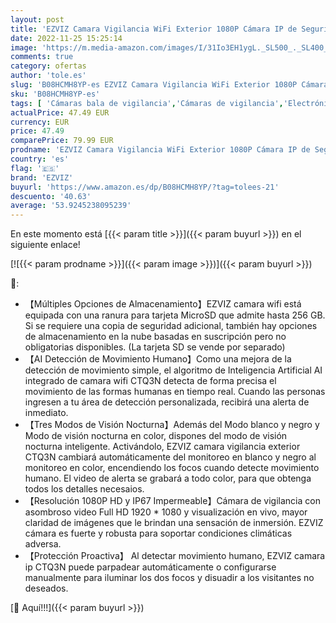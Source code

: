 ```yaml
---
layout: post
title: 'EZVIZ Camara Vigilancia WiFi Exterior 1080P Cámara IP de Seguridad con Visión Nocturna a Color Defensa Activa Luz Estroboscópica Detección de Movimiento Humano IP67 Compatible con Alexa Modelo CTQ3N'
date: 2022-11-25 15:25:14
image: 'https://m.media-amazon.com/images/I/31Io3EH1ygL._SL500_._SL400_.jpg'
comments: true
category: ofertas
author: 'tole.es'
slug: 'B08HCMH8YP-es EZVIZ Camara Vigilancia WiFi Exterior 1080P Cámara IP de...'
sku: 'B08HCMH8YP-es'
tags: [ 'Cámaras bala de vigilancia','Cámaras de vigilancia','Electrónica','Fotografía y videocámaras','alexa','ezviz','🇪🇸', ]
actualPrice: 47.49 EUR
currency: EUR
price: 47.49
comparePrice: 79.99 EUR
prodname: 'EZVIZ Camara Vigilancia WiFi Exterior 1080P Cámara IP de Seguridad con Visión Nocturna a Color Defensa Activa Luz Estroboscópica Detección de Movimiento Humano IP67 Compatible con Alexa Modelo CTQ3N'
country: 'es'
flag: '🇪🇸'
brand: 'EZVIZ'
buyurl: 'https://www.amazon.es/dp/B08HCMH8YP/?tag=tolees-21'
descuento: '40.63'
average: '53.9245238095239'
---
```


En este momento está [{{< param title >}}]({{< param buyurl >}}) en el siguiente enlace!

[![{{< param prodname >}}]({{< param image >}})]({{< param buyurl >}})

🔎:

- 【Múltiples Opciones de Almacenamiento】EZVIZ camara wifi está equipada con una ranura para tarjeta MicroSD que admite hasta 256 GB. Si se requiere una copia de seguridad adicional, también hay opciones de almacenamiento en la nube basadas en suscripción pero no obligatorias disponibles. (La tarjeta SD se vende por separado)
- 【AI Detección de Movimiento Humano】Como una mejora de la detección de movimiento simple, el algoritmo de Inteligencia Artificial AI integrado de camara wifi CTQ3N detecta de forma precisa el movimiento de las formas humanas en tiempo real. Cuando las personas ingresen a tu área de detección personalizada, recibirá una alerta de inmediato.
- 【Tres Modos de Visión Nocturna】Además del Modo blanco y negro y Modo de visión nocturna en color, dispones del modo de visión nocturna inteligente. Activándolo, EZVIZ camara vigilancia exterior CTQ3N cambiará automáticamente del monitoreo en blanco y negro al monitoreo en color, encendiendo los focos cuando detecte movimiento humano. El video de alerta se grabará a todo color, para que obtenga todos los detalles necesaios.
- 【Resolución 1080P HD y IP67 Impermeable】Cámara de vigilancia con asombroso video Full HD 1920 * 1080 y visualización en vivo, mayor claridad de imágenes que le brindan una sensación de inmersión. EZVIZ cámara es fuerte y robusta para soportar condiciones climáticas adversa.
- 【Protección Proactiva】 Al detectar movimiento humano, EZVIZ camara ip CTQ3N puede parpadear automáticamente o configurarse manualmente para iluminar los dos focos y disuadir a los visitantes no deseados.

[🛒 Aquí!!!]({{< param buyurl >}})
